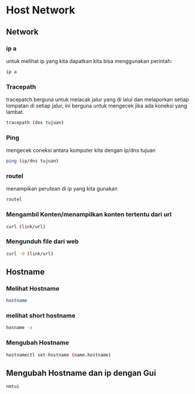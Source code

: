 # Host Network

## Network

### ip a

untuk melihat ip yang kita dapatkan kita bisa menggunakan perintah:

```sh
ip a
```

### Tracepath

tracepatch berguna untuk melacak jalur yang di lalui dan melaporkan setiap lompatan di setiap jalur, ini berguna untuk mengecek jika ada koneksi yang lambat.

```sh
tracepath (dns tujuan)
```

### Ping

mengecek coneksi antara komputer kita dengan ip/dns tujuan

```sh
ping (ip/dns tujuan)
```

### routel

menampikan perutean di ip yang kita gunakan

```sh
routel
```

### Mengambil Konten/menampilkan konten tertentu dari url

```sh
curl (link/url)
```

### Mengunduh file dari web

```sh
curl -O (link/url)
```

## Hostname

### Melihat Hostname

```sh
hostname
```

### melihat short hostname

```sh
hosname -s
```

### Mengubah Hostname

```sh
hostnamectl set-hostname (name.hostname)
```

## Mengubah Hostname dan ip dengan Gui

```sh
nmtui
```
